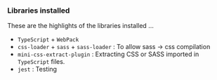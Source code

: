 ### Libraries installed

These are the highlights of the libraries installed ...

- `TypeScript` + `WebPack`
- `css-loader` + `sass` + `sass-loader` : To allow sass -> css compilation
- `mini-css-extract-plugin` : Extracting CSS or SASS imported in `TypeScript` files.
- `jest` : Testing